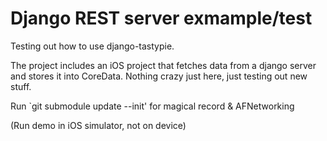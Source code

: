 # Django REST server exmample/test
Testing out how to use django-tastypie.

The project includes an iOS project that fetches data from a django server and stores it into CoreData.  Nothing crazy just here, just testing out new stuff.

Run `git submodule update --init' for magical record & AFNetworking

(Run demo in iOS simulator, not on device)
